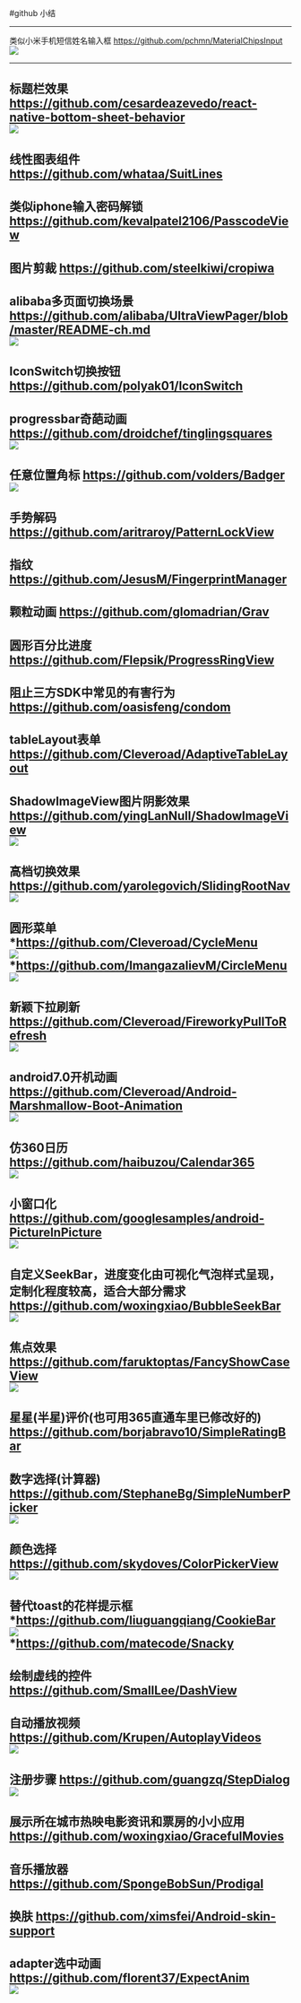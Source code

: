 #github 小结

---
类似小米手机短信姓名输入框
https://github.com/pchmn/MaterialChipsInput
<br>![](https://github.com/pchmn/MaterialChipsInput/blob/master/docs/demo2.gif)

---
标题栏效果
https://github.com/cesardeazevedo/react-native-bottom-sheet-behavior
<br>![](https://cloud.githubusercontent.com/assets/5366959/24594266/c59667bc-1801-11e7-840c-97588658a8ae.gif)
---
线性图表组件
https://github.com/whataa/SuitLines
---
类似iphone输入密码解锁
https://github.com/kevalpatel2106/PasscodeView
---
图片剪裁
https://github.com/steelkiwi/cropiwa
---
alibaba多页面切换场景
https://github.com/alibaba/UltraViewPager/blob/master/README-ch.md
<br>![](https://github.com/alibaba/UltraViewPager/blob/master/pics/pics1.gif)
---
IconSwitch切换按钮
https://github.com/polyak01/IconSwitch
---
progressbar奇葩动画
https://github.com/droidchef/tinglingsquares
<br>![](https://raw.githubusercontent.com/ishan1604/tinglingsquares/master/media/demo.gif)
---
任意位置角标
https://github.com/volders/Badger
<br>![](https://github.com/volders/Badger/blob/master/assets/example.png)
---
手势解码
https://github.com/aritraroy/PatternLockView
---
指纹
https://github.com/JesusM/FingerprintManager
---
颗粒动画
https://github.com/glomadrian/Grav
---
圆形百分比进度
https://github.com/Flepsik/ProgressRingView
---
阻止三方SDK中常见的有害行为
https://github.com/oasisfeng/condom
---
tableLayout表单
https://github.com/Cleveroad/AdaptiveTableLayout
---
ShadowImageView图片阴影效果
https://github.com/yingLanNull/ShadowImageView
<br>![](https://github.com/yingLanNull/ShadowImageView/blob/master/show/shadow2.png)
---
高档切换效果
https://github.com/yarolegovich/SlidingRootNav
<br>![](https://github.com/yarolegovich/SlidingRootNav/blob/master/art/sample.gif)
---
圆形菜单
*https://github.com/Cleveroad/CycleMenu
<br>![](https://github.com/Cleveroad/CycleMenu/blob/master/images/demo.gif)
<br>
*https://github.com/ImangazalievM/CircleMenu
<br>![](https://github.com/ImangazalievM/CircleMenu/blob/master/art/preview.gif)
---
新颖下拉刷新
https://github.com/Cleveroad/FireworkyPullToRefresh
<br>![](https://github.com/Cleveroad/FireworkyPullToRefresh/blob/master/images/demo_.gif)
---
android7.0开机动画
https://github.com/Cleveroad/Android-Marshmallow-Boot-Animation
<br>![](https://github.com/Cleveroad/Android-Marshmallow-Boot-Animation/blob/master/images/animation_demo.gif)
---
仿360日历
https://github.com/haibuzou/Calendar365
<br>![](https://raw.githubusercontent.com/haibuzou/Calendar365/master/art/ScreenShot.gif)
---
小窗口化
https://github.com/googlesamples/android-PictureInPicture
<br>![](https://github.com/googlesamples/android-PictureInPicture/blob/master/screenshots/2-pip.png)
---
自定义SeekBar，进度变化由可视化气泡样式呈现，定制化程度较高，适合大部分需求
https://github.com/woxingxiao/BubbleSeekBar
<br>![](https://github.com/woxingxiao/BubbleSeekBar/blob/master/screenshot/demo1.gif)
---
焦点效果
https://github.com/faruktoptas/FancyShowCaseView
<br>![](https://cloud.githubusercontent.com/assets/1595227/24331187/ad143b80-1237-11e7-919c-36111c1ce559.gif)
---
星星(半星)评价(也可用365直通车里已修改好的)
https://github.com/borjabravo10/SimpleRatingBar
---
数字选择(计算器)
https://github.com/StephaneBg/SimpleNumberPicker
<br>![](https://raw.githubusercontent.com/StephaneBg/SimpleNumberPicker/master/artwork/decimal_picker.png)
---
颜色选择
https://github.com/skydoves/ColorPickerView
<br>![](https://cloud.githubusercontent.com/assets/24237865/23684747/011279de-03e4-11e7-8cb3-3d5271efedc6.jpg)
---
替代toast的花样提示框
*https://github.com/liuguangqiang/CookieBar
<br>![](https://github.com/liuguangqiang/CookieBar/blob/master/arts/default.gif)
<br>
*https://github.com/matecode/Snacky
---
绘制虚线的控件
https://github.com/SmallLee/DashView
---
自动播放视频
https://github.com/Krupen/AutoplayVideos
<br>![](https://raw.githubusercontent.com/Krupen/AutoplayVideos/master/AutoPlayVideos%20Demo.gif)
---
注册步骤
https://github.com/guangzq/StepDialog
<br>![](https://github.com/guangzq/StepDialog/blob/master/gif/stepdialog.gif)
---
展示所在城市热映电影资讯和票房的小小应用
https://github.com/woxingxiao/GracefulMovies
---
音乐播放器
https://github.com/SpongeBobSun/Prodigal
---
换肤
https://github.com/ximsfei/Android-skin-support
---
adapter选中动画
https://github.com/florent37/ExpectAnim
<br>![](https://github.com/florent37/ExpectAnim)
---

<br>![]()
---

<br>![]()
---

<br>![]()
---

<br>![]()
---

<br>![]()
---

<br>![]()
---

<br>![]()
---

<br>![]()


